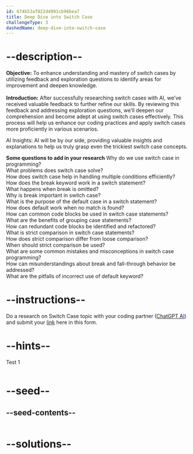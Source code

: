 ```yaml
---
id: 674b53af022d4991cb96bea7
title: Deep Dive into Switch Case
challengeType: 3
dashedName: deep-dive-into-switch-case
---
```


# --description--

**Objective:**
To enhance understanding and mastery of switch cases by utilizing feedback and exploration questions to identify areas for improvement and deepen knowledge.
<br>
<br>
**Introduction:**
After successfully researching switch cases with AI, we’ve received valuable feedback to further refine our skills. By reviewing this feedback and addressing exploration questions, we’ll deepen our comprehension and become adept at using switch cases effectively. This process will help us enhance our coding practices and apply switch cases more proficiently in various scenarios. 

AI Insights: AI will be by our side, providing valuable insights and explanations to help us truly grasp even the trickiest switch case concepts.

**Some questions to add in your research**
Why do we use switch case in programming?
<br>
What problems does switch case solve?
<br>
How does switch case help in handling multiple conditions efficiently?
<br>
 How does the break keyword work in a switch statement?
<br>
What happens when break is omitted?
<br>
Why is break important in switch case?
<br>
What is the purpose of the default case in a switch statement?
<br>
How does default work when no match is found?
<br>
How can common code blocks be used in switch case statements?
<br>
What are the benefits of grouping case statements?
<br>
How can redundant code blocks be identified and refactored?
<br>
What is strict comparison in switch case statements?
<br>
How does strict comparison differ from loose comparison?
<br>
When should strict comparison be used?
<br>
What are some common mistakes and misconceptions in switch case programming?
<br>
How can misunderstandings about break and fall-through behavior be addressed?
<br>
What are the pitfalls of incorrect use of default keyword?

# --instructions--

Do a research on Switch Case topic with your coding partner <span style="color:blue;">([ChatGPT AI](https://chatgpt.com/))</span> and submit your <span style="color:blue;">[link](https://forms.gle/Br944QzCquXEAbrb8)</span> here in this form.

# --hints--

Test 1

```js

```

# --seed--
## --seed-contents--

```js

```

# --solutions--

```js

```
